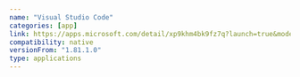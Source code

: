```yaml
---
name: "Visual Studio Code"
categories: [app]
link: https://apps.microsoft.com/detail/xp9khm4bk9fz7q?launch=true&mode=full&hl=en-us&gl=in&ocid=bingwebsearch
compatibility: native
versionFrom: "1.81.1.0"
type: applications
---
```


